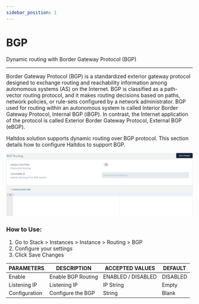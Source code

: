 ```yaml
---
sidebar_position: 1
---
```


# BGP
Dynamic routing with Border Gateway Protocol (BGP)

---

Border Gateway Protocol (BGP) is a standardized exterior gateway protocol designed to exchange routing and reachability information among autonomous systems (AS) on the Internet. BGP is classified as a path-vector routing protocol, and it makes routing decisions based on paths, network policies, or rule-sets configured by a network administrator. BGP used for routing within an autonomous system is called Interior Border Gateway Protocol, Internal BGP (iBGP). In contrast, the Internet application of the protocol is called Exterior Border Gateway Protocol, External BGP (eBGP).

Haltdos solution supports dynamic routing over BGP protocol. This section details how to configure Haltdos to support BGP.

![bgp](/img/platform/v6/docs/bgp1.png)

### How to Use:

1. Go to Stack > Instances > Instance > Routing > BGP
2. Configure your settings
3. Click Save Changes

| PARAMETERS    | DESCRIPTION        | ACCEPTED VALUES    | DEFAULT  |
|---------------|--------------------|--------------------|----------|
| Enable        | Enable BGP Routing | ENABLED / DISABLED | DISABLED |
| Listening IP  | Listening IP       | IP String          | Empty    |
| Configuration | Configure the BGP  | String             | Blank    |



